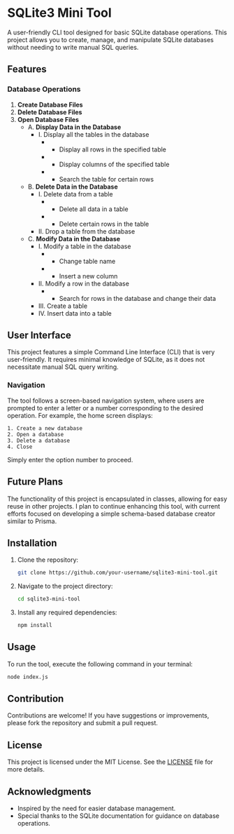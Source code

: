 # SQLite3 Mini Tool

A user-friendly CLI tool designed for basic SQLite database operations. This project allows you to create, manage, and manipulate SQLite databases without needing to write manual SQL queries.

## Features

### Database Operations

1. **Create Database Files**
2. **Delete Database Files**
3. **Open Database Files**
   - A. **Display Data in the Database**
     - I. Display all the tables in the database
       - * Display all rows in the specified table
       - * Display columns of the specified table
       - * Search the table for certain rows
   - B. **Delete Data in the Database**
     - I. Delete data from a table
       - * Delete all data in a table
       - * Delete certain rows in the table
     - II. Drop a table from the database
   - C. **Modify Data in the Database**
     - I. Modify a table in the database
       - * Change table name
       - * Insert a new column
     - II. Modify a row in the database
       - * Search for rows in the database and change their data
     - III. Create a table
     - IV. Insert data into a table

## User Interface

This project features a simple Command Line Interface (CLI) that is very user-friendly. It requires minimal knowledge of SQLite, as it does not necessitate manual SQL query writing.

### Navigation

The tool follows a screen-based navigation system, where users are prompted to enter a letter or a number corresponding to the desired operation. For example, the home screen displays:

```
1. Create a new database
2. Open a database
3. Delete a database
4. Close
```

Simply enter the option number to proceed.

## Future Plans

The functionality of this project is encapsulated in classes, allowing for easy reuse in other projects. I plan to continue enhancing this tool, with current efforts focused on developing a simple schema-based database creator similar to Prisma.

## Installation

1. Clone the repository:
   ```bash
   git clone https://github.com/your-username/sqlite3-mini-tool.git
   ```
2. Navigate to the project directory:
   ```bash
   cd sqlite3-mini-tool
   ```
3. Install any required dependencies:
   ```bash
   npm install
   ```

## Usage

To run the tool, execute the following command in your terminal:
```bash
node index.js
```

## Contribution

Contributions are welcome! If you have suggestions or improvements, please fork the repository and submit a pull request.

## License

This project is licensed under the MIT License. See the [LICENSE](LICENSE) file for more details.

## Acknowledgments

- Inspired by the need for easier database management.
- Special thanks to the SQLite documentation for guidance on database operations.
